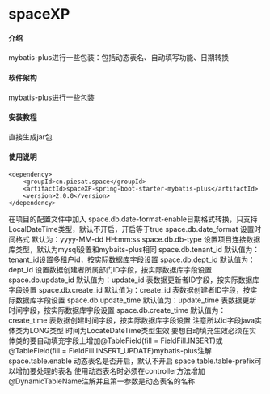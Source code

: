 # spaceXP

#### 介绍
mybatis-plus进行一些包装：包括动态表名、自动填写功能、日期转换

#### 软件架构
mybatis-plus进行一些包装

#### 安装教程
直接生成jar包
#### 使用说明
    <dependency>
        <groupId>cn.piesat.space</groupId>
        <artifactId>spaceXP-spring-boot-starter-mybatis-plus</artifactId>
        <version>2.0.0</version>
    </dependency>

在项目的配置文件中加入
space.db.date-format-enable日期格式转换，只支持LocalDateTime类型，默认不开启，开启等于true
space.db.date_format 设置时间格式 默认为：yyyy-MM-dd HH:mm:ss
space.db.db-type 设置项目连接数据库类型，默认为mysql设置和mybaits-plus相同
space.db.tenant_id 默认值为：tenant_id设置多租户id，按实际数据库字段设置
space.db.dept_id 默认值为：dept_id 设置数据创建者所属部门ID字段，按实际数据库字段设置
space.db.update_id 默认值为：update_id 表数据更新者ID字段，按实际数据库字段设置
space.db.create_id 默认值为：create_id 表数据创建者ID字段，按实际数据库字段设置
space.db.update_time 默认值为：update_time 表数据更新时间字段，按实际数据库字段设置
space.db.create_time 默认值为：create_time 表数据创建时间字段，按实际数据库字段设置
注意所以id字段java实体类为LONG类型 时间为LocateDateTime类型生效
要想自动填充生效必须在实体类的要自动填充字段上增加@TableField(fill = FieldFill.INSERT)或 @TableField(fill = FieldFill.INSERT_UPDATE)mybatis-plus注解
space.table.enable 动态表名是否开启，默认不开启
space.table.table-prefix可以增加要处理的表名
使用动态表名时必须在controller方法增加@DynamicTableName注解并且第一参数是动态表名的名称







